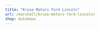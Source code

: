 ```yaml
---
title: "Kruse Motors Ford Lincoln"
url: /marshall/kruse-motors-ford-lincoln/
shop: Autohaus
---
```

